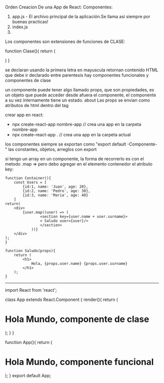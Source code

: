 Orden Creacion De una App de React:
Componentes:

1. app.js - El archivo principal de la aplicación.Se llama asi siempre por buenas practicas!
2. index.js
3.

Los componentes son extensiones de funciones de CLASE:

function Clase(){
return (

<div></div>
)
}

se declaran usando la primera letra en mayuscula
retornan contenido HTML que debe ir declarado entre parentesis
hay componentes funcionales y componentes de clase

un componente puede tener algo llamado props, que son propiedades, es un objeto que puede acceder desde afuera el componente, el componente a su vez internamente tiene un estado. about
Las props se envian como atributos de html dentro del tag

crear app en react:

- npx create-react-app nombre-app // crea una app en la carpeta nombre-app
- npx create-react-app . // crea una app en la carpeta actual

los componentes siempre se exportan como "export default -Componente-"
las constantes, objetos, arreglos con export

si tengo un array en un componente, la forma de recorrerlo es con el metodo .map => pero debo agregar en el elemento contenedor el atributo key:

    function Container(){
        const Users = [
            {id:1, name: 'Juan', age: 20},
            {id:2, name: 'Pedro', age: 30},
            {id:3, name: 'Maria', age: 40}
        ]
    return(
        <div>
            {user.map((user) => (
                    <section key={user.name + user.surname}>
                    < Saludo user={user}/>
                    </section>
                ))}
        </div>
    );
    }

    function Saludo(props){
        return (
            <h1>
                Hola, {props.user.name} {props.user.surname}
            </h1>
        );
    }

---

import React from 'react';

class App extends React.Component {
render(){
return (

<div classname = "App">
<h1>Hola Mundo, componente de clase</h1>
</div>
);
}
}

function App(){
return (

<div className = "App">
<h1>Hola Mundo, componente funcional </h1>
</div>
);
}
export default App;
